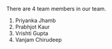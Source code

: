 There are 4 team members in our team.
1. Priyanka Jhamb
2. Prabhjot Kaur
3. Vrishti Gupta
4. Vanjam Chirudeep
